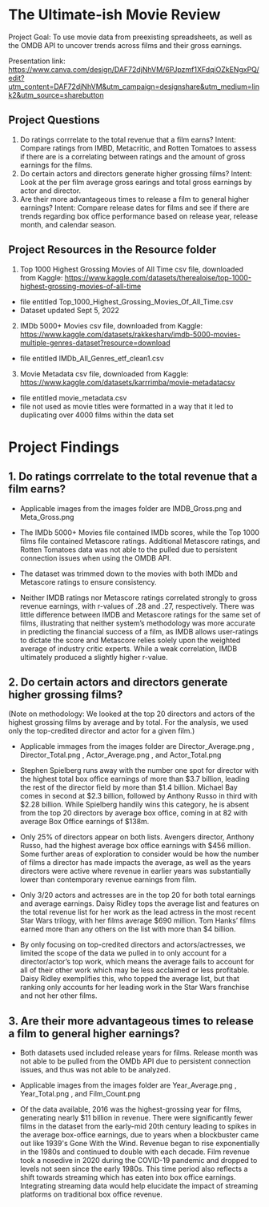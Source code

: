 # The Ultimate-ish Movie Review
Project Goal: To use movie data from preexisting spreadsheets, as well as the OMDB API to uncover trends across films and their gross earnings.

Presentation link: https://www.canva.com/design/DAF72djNhVM/6PJpzmf1XFdqiOZkENgxPQ/edit?utm_content=DAF72djNhVM&utm_campaign=designshare&utm_medium=link2&utm_source=sharebutton

## Project Questions
1. Do ratings corrrelate to the total revenue that a film earns?
    Intent: Compare ratings from IMBD, Metacritic, and Rotten Tomatoes to assess if there are is a correlating between ratings and the amount of gross earnings for the films.
2. Do certain actors and directors generate higher grossing films?
    Intent: Look at the per film average gross earings and total gross earnings by actor and director.
3. Are their more advantageous times to release a film to general higher earnings?
    Intent: Compare release dates for films and see if there are trends regarding box office performance based on release year, release month, and calendar season.

## Project Resources in the Resource folder
1. Top 1000 Highest Grossing Movies of All Time csv file, downloaded from Kaggle: https://www.kaggle.com/datasets/therealoise/top-1000-highest-grossing-movies-of-all-time
- file entitled Top_1000_Highest_Grossing_Movies_Of_All_Time.csv
- Dataset updated Sept 5, 2022
2. IMDb 5000+ Movies csv file, downloaded from Kaggle: https://www.kaggle.com/datasets/rakkesharv/imdb-5000-movies-multiple-genres-dataset?resource=download
- file entitled IMDb_All_Genres_etf_clean1.csv
3. Movie Metadata csv file, downloaded from Kaggle: https://www.kaggle.com/datasets/karrrimba/movie-metadatacsv
- file entitled movie_metadata.csv
- file not used as movie titles were formatted in a way that it led to duplicating over 4000 films within the data set

# Project Findings
## 1. Do ratings corrrelate to the total revenue that a film earns?
- Applicable images from the images folder are IMDB_Gross.png and  Meta_Gross.png

- The IMDb 5000+ Movies file contained IMDb scores, while the Top 1000 films file contained Metascore ratings.  Additional Metascore ratings, and Rotten Tomatoes data was not able to the pulled due to persistent connection issues when using the OMDB API.
- The dataset was trimmed down to the movies with both IMDb and Metascore ratings to ensure consistency.
- Neither IMDB ratings nor Metascore ratings correlated strongly to gross revenue earnings, with r-values of .28 and .27, respectively. There was little difference between IMDB and Metascore ratings for the same set of films, illustrating that neither system’s methodology was more accurate in predicting the financial success of a film, as IMDB allows user-ratings to dictate the score and Metascore relies solely upon the weighted average of industry critic experts. While a weak correlation, IMDB ultimately produced a slightly higher r-value. 

## 2. Do certain actors and directors generate higher grossing films?
(Note on methodology: We looked at the top 20 directors and actors of the highest grossing films by average and by total. For the analysis, we used only the top-credited director and actor for a given film.) 
- Applicable immages from the images folder are Director_Average.png , Director_Total.png , Actor_Average.png , and Actor_Total.png

- Stephen Spielberg runs away with the number one spot for director with the highest total box office earnings of more than $3.7 billion, leading the rest of the director field by more than $1.4 billion. Michael Bay comes in second at $2.3 billion, followed by Anthony Russo in third with $2.28 billion. While Spielberg handily wins this category, he is absent from the top 20 directors by average box office, coming in at 82 with average Box Office earnings of $138m. 
- Only 25% of directors appear on both lists. Avengers director, Anthony Russo, had the highest average box office earnings with $456 million. Some further areas of exploration to consider would be how the number of films a director has made impacts the average, as well as the years directors were active where revenue in earlier years was substantially lower than contemporary revenue earnings from film. 
- Only 3/20 actors and actresses are in the top 20 for both total earnings and average earnings. Daisy Ridley tops the average list and features on the total revenue list for her work as the lead actress in the most recent Star Wars trilogy, with her films average $690 million. Tom Hanks’ films earned more than any others on the list with more than $4 billion.
- By only focusing on top-credited directors and actors/actresses, we limited the scope of the data we pulled in to only account for a director/actor’s top work, which means the average fails to account for all of their other work which may be less acclaimed or less profitable. Daisy Ridley exemplifies this, who topped the average list, but that ranking only accounts for her leading work in the Star Wars franchise and not her other films.

## 3. Are their more advantageous times to release a film to general higher earnings?
- Both datasets used included release years for films.  Release month was not able to be pulled from the OMDb API due to persistent connection issues, and thus was not able to be analyzed.
- Applicable images from the images folder are Year_Average.png , Year_Total.png , and Film_Count.png

- Of the data available, 2016 was the highest-grossing year for films, generating nearly $11 billion in revenue. There were significantly fewer films in the dataset from the early-mid 20th century leading to spikes in the average box-office earnings, due to years when a blockbuster came out like 1939's Gone With the Wind. Revenue began to rise exponentially in the 1980s and continued to double with each decade. Film revenue took a nosedive in 2020 during the COVID-19 pandemic and dropped to levels not seen since the early 1980s. This time period also reflects a shift towards streaming which has eaten into box office earnings. Integrating streaming data would help elucidate the impact of streaming platforms on traditional box office revenue. 